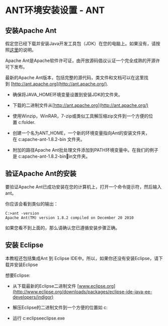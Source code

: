 # ANT环境安装设置 - ANT

## 安装Apache Ant

假定您已经下载并安装Java开发工具包（JDK）在您的电脑上。如果没有，请按照[这里](http://www.yiibai.com/java/java_environment_setup.html)的说明。

Apache Ant是Apache软件许可证，由开放源码倡议认证一个完全成熟的开源许可下发布。

最新的Apache Ant版本，包括完整的源代码，类文件和文档可以在这里找到 [http://ant.apache.org](http://ant.apache.org/).

*   确保将JAVA_HOME环境变量设置到安装JDK的文件夹。

*   下载的二进制文件从[http://ant.apache.org](http://ant.apache.org/)

*   使用Winzip，WinRAR，7-zip或类似工具解压缩zip文件到一个方便的位置 c:folder.

*   创建一个名为ANT_HOME，一个新的环境变量指向Ant的安装文件夹，在 c:apache-ant-1.8.2-bin 文件夹。

*   附加的路径Apache Ant批处理文件添加到PATH环境变量中。在我们的例子是 c:apache-ant-1.8.2-binin文件夹。

## 验证Apache Ant的安装

要验证Apache Ant已成功安装在您的计算机上，打开一个命令提示符，然后输入ant。

你应该会看到类似的输出：

```
C:>ant -version
Apache Ant(TM) version 1.8.2 compiled on December 20 2010

```

如果您看不到上面的，那么请确认您已遵循安装步骤正确。

## 安装 Eclipse

本教程还包括集成Ant 到 Eclipse IDE中。所以，如果你还没有安装Eclipse，请下载并安装Eclipse

想要Eclipse:

*   从下载最新的Eclipse二进制文件 [www.eclipse.org](http://www.eclipse.org/downloads/packages/eclipse-ide-java-ee-developers/indigor)

*   解压Eclipse的二进制文件到一个方便的位置如 c:

*   运行 c:eclipseeclipse.exe

